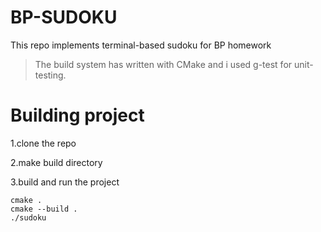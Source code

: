# BP-SUDOKU
This repo implements terminal-based sudoku for BP homework 

>The build system has written with CMake and i used g-test for unit-testing.
# Building project
1.clone the repo

2.make build directory

3.build and run the project
```
cmake .
cmake --build .
./sudoku
```
